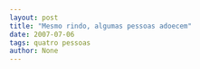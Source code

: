 ```yaml
---
layout: post
title: "Mesmo rindo, algumas pessoas adoecem"
date: 2007-07-06
tags: quatro pessoas
author: None
---
```

 